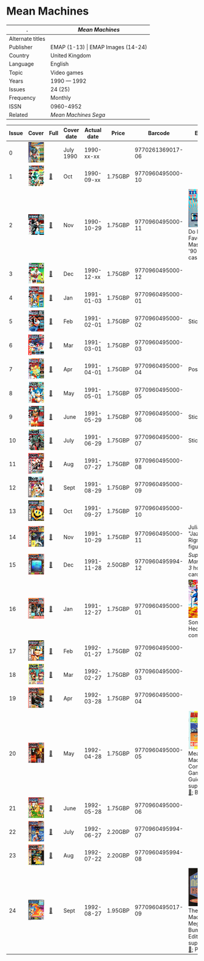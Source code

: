 # Mean Machines

. | _Mean Machines_
--- | ---
Alternate titles | 
Publisher | EMAP (1-13) &vert; EMAP Images (14-24)
Country | United Kingdom
Language | English
Topic | Video games
Years | 1990 &mdash; 1992
Issues | 24 (25)
Frequency | Monthly
ISSN | 0960-4952
Related | _Mean Machines Sega_

Issue | Cover | Full | Cover date | Actual date | Price | Barcode | Extras
----- | ----- | ---- | ---------- | ----------- | ----- | ------- | ------
0|![0](mean/00.png)||July 1990|1990-xx-xx||9770261369017-06|
1|![1](mean/01.png)|[🔗][1]|Oct|1990-09-xx|1.75GBP|9770960495000-10|
2|![2](mean/02.png)|[🔗][2]|Nov|1990-10-29|1.75GBP|9770960495000-11|![20](mean/02e.png) Do Me a Favour... Master Mix '90 audio cassette
3|![3](mean/03.png)|[🔗][3]|Dec|1990-12-xx|1.75GBP|9770960495000-12|
4|![4](mean/04.png)|[🔗][4]|Jan|1991-01-03|1.75GBP|9770960495000-01|
5|![5](mean/05.png)|[🔗][5]|Feb|1991-02-01|1.75GBP|9770960495000-02|Stickers
6|![6](mean/06.png)|[🔗][6]|Mar|1991-03-01|1.75GBP|9770960495000-03|
7|![7](mean/07.png)|[🔗][7]|Apr|1991-04-01|1.75GBP|9770960495000-04|Poster
8|![8](mean/08.png)|[🔗][8]|May|1991-05-01|1.75GBP|9770960495000-05|
9|![9](mean/09.png)|[🔗][9]|June|1991-05-29|1.75GBP|9770960495000-06|Stickers
10|![10](mean/10.png)|[🔗][10]|July|1991-06-29|1.75GBP|9770960495000-07|Stickers
11|![11](mean/11.png)|[🔗][11]|Aug|1991-07-27|1.75GBP|9770960495000-08|
12|![12](mean/12.png)|[🔗][12]|Sept|1991-08-29|1.75GBP|9770960495000-09|
13|![13](mean/13.png)|[🔗][13]|Oct|1991-09-27|1.75GBP|9770960495000-10|
14|![14](mean/14.png)|[🔗][14]|Nov|1991-10-29|1.75GBP|9770960495000-11|Julian "Jazza" Rignall figure
15|![15](mean/15.png)|[🔗][15]|Dec|1991-11-28|2.50GBP|9770960495994-12|_Super Mario Bros. 3_ hologram card
16|![16](mean/16.png)|[🔗][16]|Jan|1991-12-27|1.75GBP|9770960495000-01|![16](mean/16e.png) Sonic the Hedgehog comic
17|![17](mean/17.png)|[🔗][17]|Feb|1992-01-27|1.75GBP|9770960495000-02|
18|![18](mean/18.png)|[🔗][18]|Mar|1992-02-27|1.75GBP|9770960495000-03|
19|![19](mean/19.png)|[🔗][19]|Apr|1992-03-28|1.75GBP|9770960495000-04|
20|![20](mean/20.png)|[🔗][20]|May|1992-04-28|1.75GBP|9770960495000-05|![20](mean/20e.png) Mean Machines Complete Games Guide supplement [🔗][20e]; Badge
21|![21](mean/21.png)|[🔗][21]|June|1992-05-28|1.75GBP|9770960495000-06|
22|![22](mean/22.png)|[🔗][22]|July|1992-06-27|2.20GBP|9770960495994-07|
23|![23](mean/23.png)|[🔗][23]|Aug|1992-07-22|2.20GBP|9770960495994-08|
24|![24](mean/24.png)|[🔗][24]|Sept|1992-08-27|1.95GBP|9770960495017-09|![24](mean/24e.png) The Mean Machines Megamart Bumper Edition supplement [🔗][24e]; Poster

[1]: https://archive.org/details/Mean_Machines_Issue_01_1990-10_EMAP_Images_GB
[2]: https://archive.org/details/Mean_Machines_Issue_02_1990-11_EMAP_Images_GB
[3]: https://archive.org/details/Mean_Machines_Issue_03_1990-12_EMAP_Images_GB
[4]: https://archive.org/details/Mean_Machines_Issue_04_1991-01_EMAP_Images_GB
[5]: https://archive.org/details/Mean_Machines_Issue_05_1991-02_EMAP_Images_GB
[6]: https://archive.org/details/Mean_Machines_Issue_06_1991-03_EMAP_Images_GB
[7]: https://archive.org/details/Mean_Machines_Issue_07_1991-04_EMAP_Images_GB
[8]: https://archive.org/details/Mean_Machines_Issue_08_1991-05_EMAP_Images_GB
[9]: https://archive.org/details/Mean_Machines_Issue_09_1991-06_EMAP_Images_GB
[10]: https://archive.org/details/Mean_Machines_Issue_10_1991-07_EMAP_Images_GB
[11]: https://archive.org/details/Mean_Machines_Issue_11_1991-08_EMAP_Images_GB
[12]: https://archive.org/details/Mean_Machines_Issue_12_1991-09_EMAP_Images_GB
[13]: https://archive.org/details/Mean_Machines_Issue_13_1991-10_EMAP_Images_GB
[14]: https://archive.org/details/Mean_Machines_Issue_14_1991-11_EMAP_Images_GB
[15]: https://archive.org/details/Mean_Machines_Issue_15_1991-12_EMAP_Images_GB
[16]: https://archive.org/details/Mean_Machines_Issue_16_1992-01_EMAP_Images_GB
[17]: https://archive.org/details/Mean_Machines_Issue_17_1992-02_EMAP_Images_GB
[18]: https://archive.org/details/Mean_Machines_Issue_18_1992-03_EMAP_Images_GB
[19]: https://archive.org/details/Mean_Machines_Issue_19_1992-04_EMAP_Images_GB
[20]: https://archive.org/details/Mean_Machines_Issue_20_1992-05_EMAP_Images_GB
[21]: https://archive.org/details/Mean_Machines_Issue_21_1992-06_EMAP_Images_GB
[22]: https://archive.org/details/Mean_Machines_Issue_22_1992-07_EMAP_Images_GB
[23]: https://archive.org/details/Mean_Machines_Issue_23_1992-08_EMAP_Images_GB
[24]: https://archive.org/details/Mean_Machines_Issue_24_1992-09_EMAP_Images_GB

[20e]: https://archive.org/details/Mean_Machines_Complete_Games_Guide_1992-05_EMAP_Images_GB_suppliment_issue_20
[24e]: https://archive.org/details/mean-machines-magazine-Megamart
